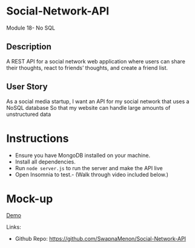 # Social-Network-API
Module 18- No SQL

## Description

A REST API for a social network web application where users can share their thoughts, react to friends’ thoughts, and create a friend list.

##  User Story

As a social media startup, 
I want an API for my social network that uses a NoSQL database 
So that my website can handle large amounts of unstructured data


# Instructions

- Ensure you have MongoDB installed on your machine.
- Install all dependencies. 
- Run `node server.js` to run the server and make the API live
- Open Insomnia to test.- (Walk through video included below.) 


# Mock-up

[Demo](https://drive.google.com/file/d/1G0sqzuxmzgZCov2QVwLKMeW6Vq3wdF4T/view)



Links:

- Github Repo: https://github.com/SwapnaMenon/Social-Network-API



